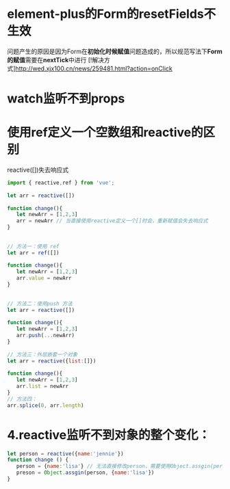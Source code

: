# element-plus的Form的resetFields不生效
问题产生的原因是因为Form在**初始化时候赋值**问题造成的，所以规范写法下**Form的赋值**需要在**nextTick**中进行
[!解决方式]http://wed.xjx100.cn/news/259481.html?action=onClick
# watch监听不到props
# 使用ref定义一个空数组和reactive的区别
reactive([])失去响应式
```js
import { reactive,ref } from 'vue';
 
let arr = reactive([])
 
function change(){
   let newArr = [1,2,3]
   arr = newArr // 当直接使用reactive定义一个[]时会，重新赋值会失去响应式
}
 
 
// 方法一：使用 ref
let arr = ref([])
 
function change(){
   let newArr = [1,2,3]
   arr.value = newArr
}
 
 
// 方法二：使用push 方法
let arr = reactive([])
 
function change(){
   let newArr = [1,2,3]
   arr.push(...newArr)
}
 
// 方法三：外层嵌套一个对象
let arr = reactive({list:[]})
 
function change(){
   let newArr = [1,2,3]
   arr.list = newArr
}
// 方法四：
arr.splice(0, arr.length)
```
# 4.reactive监听不到对象的整个变化：
```js
let person = reactive({name:'jennie'}) 
function change () {
   person = {name:'lisa'} // 无法直接修改person，需要使用Object.assgin(person,{name:'lisa'})
   preson = Object.assgin(person, {name:'lisa'})
}
```